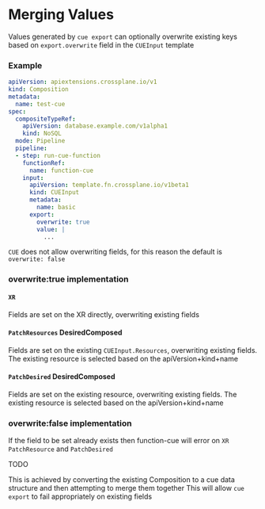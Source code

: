 # Merging Values

Values generated by `cue export` can optionally overwrite existing keys based on `export.overwrite` field in the `CUEInput` template

### Example

```yaml
apiVersion: apiextensions.crossplane.io/v1
kind: Composition
metadata:
  name: test-cue
spec:
  compositeTypeRef:
    apiVersion: database.example.com/v1alpha1
    kind: NoSQL
  mode: Pipeline
  pipeline:
  - step: run-cue-function
    functionRef:
      name: function-cue
    input:
      apiVersion: template.fn.crossplane.io/v1beta1
      kind: CUEInput
      metadata:
        name: basic
      export:
        overwrite: true
        value: |
          ...
```

`CUE` does not allow overwriting fields, for this reason the default is `overwrite: false`

### overwrite:true implementation

#### `XR`

Fields are set on the XR directly, overwriting existing fields

#### `PatchResources` DesiredComposed

Fields are set on the existing `CUEInput.Resources`, overwriting existing fields.  The existing resource is selected based on the apiVersion+kind+name

#### `PatchDesired` DesiredComposed

Fields are set on the existing resource, overwriting existing fields.  The existing resource is selected based on the apiVersion+kind+name

### overwrite:false implementation

If the field to be set already exists then function-cue will error on `XR` `PatchResource` and `PatchDesired`

TODO

This is achieved by converting the existing Composition to a cue data structure and then attempting to merge them together
This will allow `cue export` to fail appropriately on existing fields